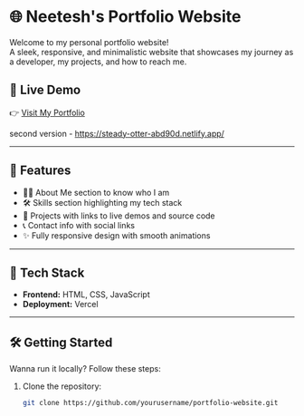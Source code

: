 # 🌐 Neetesh's Portfolio Website

Welcome to my personal portfolio website!  
A sleek, responsive, and minimalistic website that showcases my journey as a developer, my projects, and how to reach me.

## 🚀 Live Demo

👉 [Visit My Portfolio](https://v0-neetesh-portfolio.vercel.app/)

second version - https://steady-otter-abd90d.netlify.app/

---

## 📌 Features

- 🧑‍💼 About Me section to know who I am
- 🛠 Skills section highlighting my tech stack
- 📂 Projects with links to live demos and source code
- 📞 Contact info with social links
- ✨ Fully responsive design with smooth animations

---

## 🧰 Tech Stack

- **Frontend:** HTML, CSS, JavaScript
- **Deployment:** Vercel

---

## 🛠️ Getting Started

Wanna run it locally? Follow these steps:

1. Clone the repository:
   ```bash
   git clone https://github.com/yourusername/portfolio-website.git
